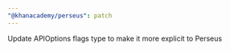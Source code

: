 ```yaml
---
"@khanacademy/perseus": patch
---
```


Update APIOptions flags type to make it more explicit to Perseus
